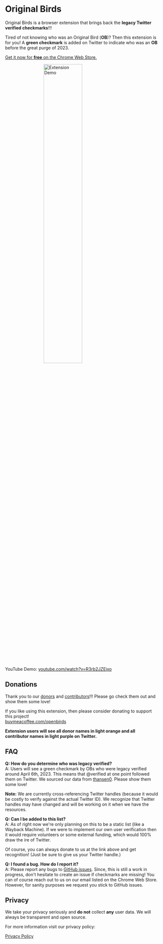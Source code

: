 # Original Birds

Original Birds is a browser extension that brings back the **legacy Twitter verified checkmarks**!!!

Tired of not knowing who was an Original Bird (**OB**)? Then this extension is for you! A **green checkmark** is added on Twitter to indicate who was an **OB** before the great purge of 2023.

[Get it now for **free** on the Chrome Web Store.](https://chrome.google.com/webstore/detail/original-birds/chhgbpmapfgibdoimakecicdlhhmkpjn)

<img src="https://chromestone.github.io/OriginalBirds/images/reynolds.png" alt="Extension Demo" style="width: 50%;display: block;margin-left: auto;margin-right: auto">

YouTube Demo: [youtube.com/watch?v=R3rb2JZEjxo](https://www.youtube.com/watch?v=R3rb2JZEjxo)

## Donations

Thank you to our [donors](donors.md) and [contributors](contributors.md)!!! Please go check them out and show them some love!

If you like using this extension, then please consider donating to support this project!<br />
[buymeacoffee.com/openbirds](https://www.buymeacoffee.com/openbirds)

**Extension users will see all donor names in light orange and all contributor names in light purple on Twitter.**

## FAQ

**Q: How do you determine who was legacy verified?**<br />
A: Users will see a green checkmark by OBs who were legacy verified around April 6th, 2023. This means that @verified at one point followed them on Twitter. We sourced our data from [thansen0](https://github.com/thansen0/verified_twitters). Please show them some love!

**Note:** We are currently cross-referencing Twitter handles (because it would be costly to verify against the actual Twitter ID). We recognize that Twitter handles may have changed and will be working on it when we have the resources.

**Q: Can I be added to this list?**<br />
A: As of right now we're only planning on this to be a static list (like a Wayback Machine). If we were to implement our own user verification then it would require volunteers or some external funding, which would 100% draw the ire of Twitter.

Of course, you can always donate to us at the link above and get recognition! (Just be sure to give us your Twitter handle.)

**Q: I found a bug. How do I report it?**<br />
A: Please report any bugs to [GitHub issues](https://github.com/chromestone/OriginalBirds/issues). Since, this is still a work in progress, don't hesitate to create an issue if checkmarks are missing! You can of course reach out to us on our email listed on the Chrome Web Store. However, for sanity purposes we request you stick to GitHub issues.

## Privacy

We take your privacy seriously and **do not** collect **any** user data. We will always be transparent and open source.

For more information visit our privacy policy:

[Privacy Policy](privacy.md)
